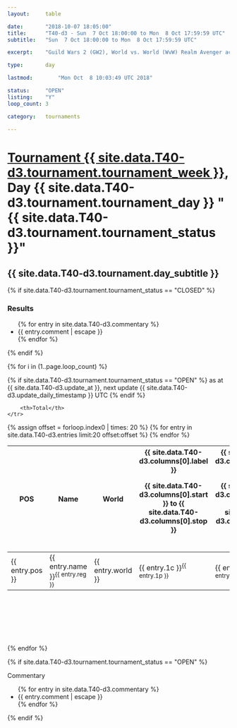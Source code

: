 ```yaml
---
layout: 	table

date: 		"2018-10-07 18:05:00"
title: 		"T40-d3 - Sun  7 Oct 18:00:00 to Mon  8 Oct 17:59:59 UTC"
subtitle: 	"Sun  7 Oct 18:00:00 to Mon  8 Oct 17:59:59 UTC"

excerpt:    "Guild Wars 2 (GW2), World vs. World (WvW) Realm Avenger achivement Tournament. \"Every Kill Counts\""

type:       day

lastmod: 		"Mon Oct  8 10:03:49 UTC 2018"

status:     "OPEN"
listing:    "Y"
loop_count: 3

category: 	tournaments

---
```

<div class="table_header">
    <h1><a href="{{ site.data.T40-d3.tournament.week_url }}">Tournament {{ site.data.T40-d3.tournament.tournament_week }}</a>, Day {{ site.data.T40-d3.tournament.tournament_day }} "{{ site.data.T40-d3.tournament.tournament_status }}"</h1>
    <h2>{{ site.data.T40-d3.tournament.day_subtitle }}</h2> 
</div>

{% if site.data.T40-d3.tournament.tournament_status == "CLOSED" %} 
<div class="commentary">
  <h3>Results</h3>
  <ul>
    {% for entry in site.data.T40-d3.commentary %}
    <li class="commentary_list">{{ entry.comment | escape }}</li>
    {% endfor %}
  </ul>
</div>
{% endif %}


{% for i in (1..page.loop_count) %}

{% if site.data.T40-d3.tournament.tournament_status == "OPEN" %} 
<span class="table_nextupdate">as at {{ site.data.T40-d3.update_at }}, next update {{ site.data.T40-d3.update_daily_timestamp }} UTC</span> 
{% endif %}

<table class="day_table">
  <colgroup>
    <col style="width:18px">
    <col style="width:55px">
    <col style="width:55px">
    <col style="width:12px">
    <col style="width:12px">
    <col style="width:12px">
    <col style="width:12px">
    <col style="width:12px">
    <col style="width:12px">
    <col style="width:12px">
    <col style="width:12px">
    <col style="width:12px">
    <col style="width:12px">
    <col style="width:12px">
    <col style="width:12px">
    <col style="width:12px">
    <col style="width:12px">
    <col style="width:12px">
    <col style="width:12px">
    <col style="width:12px">
    <col style="width:12px">
    <col style="width:12px">
    <col style="width:12px">
    <col style="width:12px">
    <col style="width:12px">
    <col style="width:12px">
    <col style="width:12px">
    <col style="width:18px">
  </colgroup>  
  <thead>
    <tr>
        <th>POS</th>
        <th class="AlignLeft">Name</th>
        <th class="AlignLeft">World</th>

<th><div class="label">{{ site.data.T40-d3.columns[0].label }}<p class="onhover">{{ site.data.T40-d3.columns[0].start }} to {{ site.data.T40-d3.columns[0].stop }}</p></div>​</th>
<th><div class="label">{{ site.data.T40-d3.columns[1].label }}<p class="onhover">{{ site.data.T40-d3.columns[1].start }} to {{ site.data.T40-d3.columns[1].stop }}</p></div>​</th>
<th><div class="label">{{ site.data.T40-d3.columns[2].label }}<p class="onhover">{{ site.data.T40-d3.columns[2].start }} to {{ site.data.T40-d3.columns[2].stop }}</p></div>​</th>
<th><div class="label">{{ site.data.T40-d3.columns[3].label }}<p class="onhover">{{ site.data.T40-d3.columns[3].start }} to {{ site.data.T40-d3.columns[3].stop }}</p></div>​</th>
<th><div class="label">{{ site.data.T40-d3.columns[4].label }}<p class="onhover">{{ site.data.T40-d3.columns[4].start }} to {{ site.data.T40-d3.columns[4].stop }}</p></div>​</th>
<th><div class="label">{{ site.data.T40-d3.columns[5].label }}<p class="onhover">{{ site.data.T40-d3.columns[5].start }} to {{ site.data.T40-d3.columns[5].stop }}</p></div>​</th>
<th><div class="label">{{ site.data.T40-d3.columns[6].label }}<p class="onhover">{{ site.data.T40-d3.columns[6].start }} to {{ site.data.T40-d3.columns[6].stop }}</p></div>​</th>
<th><div class="label">{{ site.data.T40-d3.columns[7].label }}<p class="onhover">{{ site.data.T40-d3.columns[7].start }} to {{ site.data.T40-d3.columns[7].stop }}</p></div>​</th>
<th><div class="label">{{ site.data.T40-d3.columns[8].label }}<p class="onhover">{{ site.data.T40-d3.columns[8].start }} to {{ site.data.T40-d3.columns[8].stop }}</p></div>​</th>
<th><div class="label">{{ site.data.T40-d3.columns[9].label }}<p class="onhover">{{ site.data.T40-d3.columns[9].start }} to {{ site.data.T40-d3.columns[9].stop }}</p></div>​</th>
<th><div class="label">{{ site.data.T40-d3.columns[10].label }}<p class="onhover">{{ site.data.T40-d3.columns[10].start }} to {{ site.data.T40-d3.columns[10].stop }}</p></div>​</th>

<th><div class="label">{{ site.data.T40-d3.columns[11].label }}<p class="onhover">{{ site.data.T40-d3.columns[11].start }} to {{ site.data.T40-d3.columns[11].stop }}</p></div>​</th>
<th><div class="label">{{ site.data.T40-d3.columns[12].label }}<p class="onhover">{{ site.data.T40-d3.columns[12].start }} to {{ site.data.T40-d3.columns[12].stop }}</p></div>​</th>
<th><div class="label">{{ site.data.T40-d3.columns[13].label }}<p class="onhover">{{ site.data.T40-d3.columns[13].start }} to {{ site.data.T40-d3.columns[13].stop }}</p></div>​</th>
<th><div class="label">{{ site.data.T40-d3.columns[14].label }}<p class="onhover">{{ site.data.T40-d3.columns[14].start }} to {{ site.data.T40-d3.columns[14].stop }}</p></div>​</th>
<th><div class="label">{{ site.data.T40-d3.columns[15].label }}<p class="onhover">{{ site.data.T40-d3.columns[15].start }} to {{ site.data.T40-d3.columns[15].stop }}</p></div>​</th>
<th><div class="label">{{ site.data.T40-d3.columns[16].label }}<p class="onhover">{{ site.data.T40-d3.columns[16].start }} to {{ site.data.T40-d3.columns[16].stop }}</p></div>​</th>
<th><div class="label">{{ site.data.T40-d3.columns[17].label }}<p class="onhover">{{ site.data.T40-d3.columns[17].start }} to {{ site.data.T40-d3.columns[17].stop }}</p></div>​</th>
<th><div class="label">{{ site.data.T40-d3.columns[18].label }}<p class="onhover">{{ site.data.T40-d3.columns[18].start }} to {{ site.data.T40-d3.columns[18].stop }}</p></div>​</th>
<th><div class="label">{{ site.data.T40-d3.columns[19].label }}<p class="onhover">{{ site.data.T40-d3.columns[19].start }} to {{ site.data.T40-d3.columns[19].stop }}</p></div>​</th>
<th><div class="label">{{ site.data.T40-d3.columns[20].label }}<p class="onhover">{{ site.data.T40-d3.columns[20].start }} to {{ site.data.T40-d3.columns[20].stop }}</p></div>​</th>

<th><div class="label">{{ site.data.T40-d3.columns[21].label }}<p class="onhover">{{ site.data.T40-d3.columns[21].start }} to {{ site.data.T40-d3.columns[21].stop }}</p></div>​</th>
<th><div class="label">{{ site.data.T40-d3.columns[22].label }}<p class="onhover">{{ site.data.T40-d3.columns[22].start }} to {{ site.data.T40-d3.columns[22].stop }}</p></div>​</th>
<th><div class="label">{{ site.data.T40-d3.columns[23].label }}<p class="onhover">{{ site.data.T40-d3.columns[23].start }} to {{ site.data.T40-d3.columns[23].stop }}</p></div>​</th>

        <th>Total</th>
    </tr>
  </thead>
  {% assign offset = forloop.index0 | times: 20 %}
<tbody>
{% for entry in site.data.T40-d3.entries limit:20 offset:offset %}
  <tr>
    <td class="pl{{ entry.pos }}">{{ entry.pos }}</td>
    <td class="AlignLeft">{{ entry.name }}<sup>{{ entry.reg }}</sup></td>
    <td class="AlignLeft">{{ entry.world }}</td>
    <td class="pl{{ entry.1p }}">{{ entry.1c }}<sup>{{ entry.1p }}</sup></td>
    <td class="pl{{ entry.2p }}">{{ entry.2c }}<sup>{{ entry.2p }}</sup></td>
    <td class="pl{{ entry.3p }}">{{ entry.3c }}<sup>{{ entry.3p }}</sup></td>
    <td class="pl{{ entry.4p }}">{{ entry.4c }}<sup>{{ entry.4p }}</sup></td>
    <td class="pl{{ entry.5p }}">{{ entry.5c }}<sup>{{ entry.5p }}</sup></td>
    <td class="pl{{ entry.6p }}">{{ entry.6c }}<sup>{{ entry.6p }}</sup></td>
    <td class="pl{{ entry.7p }}">{{ entry.7c }}<sup>{{ entry.7p }}</sup></td>
    <td class="pl{{ entry.8p }}">{{ entry.8c }}<sup>{{ entry.8p }}</sup></td>
    <td class="pl{{ entry.9p }}">{{ entry.9c }}<sup>{{ entry.9p }}</sup></td>
    <td class="pl{{ entry.10p }}">{{ entry.10c }}<sup>{{ entry.10p }}</sup></td>
    <td class="pl{{ entry.11p }}">{{ entry.11c }}<sup>{{ entry.11p }}</sup></td>
    <td class="pl{{ entry.12p }}">{{ entry.12c }}<sup>{{ entry.12p }}</sup></td>
    <td class="pl{{ entry.13p }}">{{ entry.13c }}<sup>{{ entry.13p }}</sup></td>
    <td class="pl{{ entry.14p }}">{{ entry.14c }}<sup>{{ entry.14p }}</sup></td>
    <td class="pl{{ entry.15p }}">{{ entry.15c }}<sup>{{ entry.15p }}</sup></td>
    <td class="pl{{ entry.16p }}">{{ entry.16c }}<sup>{{ entry.16p }}</sup></td>
    <td class="pl{{ entry.17p }}">{{ entry.17c }}<sup>{{ entry.17p }}</sup></td>
    <td class="pl{{ entry.18p }}">{{ entry.18c }}<sup>{{ entry.18p }}</sup></td>
    <td class="pl{{ entry.19p }}">{{ entry.19c }}<sup>{{ entry.19p }}</sup></td>
    <td class="pl{{ entry.20p }}">{{ entry.20c }}<sup>{{ entry.20p }}</sup></td>
    <td class="pl{{ entry.21p }}">{{ entry.21c }}<sup>{{ entry.21p }}</sup></td>
    <td class="pl{{ entry.22p }}">{{ entry.22c }}<sup>{{ entry.22p }}</sup></td>
    <td class="pl{{ entry.23p }}">{{ entry.23c }}<sup>{{ entry.23p }}</sup></td>
    <td class="pl{{ entry.24p }}">{{ entry.24c }}<sup>{{ entry.24p }}</sup></td>
    <td>{{ entry.total }}</td>
  </tr>
{% endfor %}  
</tbody>
</table>
<div class="leaderboard">
  <script async src="//pagead2.googlesyndication.com/pagead/js/adsbygoogle.js"></script>
  <!-- 728x90 -->
  <ins class="adsbygoogle"
       style="display:inline-block;width:728px;height:90px"
       data-ad-client="ca-pub-3274917281288240"
       data-ad-slot="3870538733"></ins>
  <script>
  (adsbygoogle = window.adsbygoogle || []).push({});
  </script>    
</div>
<br />
{% endfor %}

{% if site.data.T40-d3.tournament.tournament_status == "OPEN" %} 
<div class="commentary">
  <span class="commentary_title">Commentary</span>
  <ul>
    {% for entry in site.data.T40-d3.commentary %}
    <li class="commentary_list">{{ entry.comment | escape }}</li>
    {% endfor %}
  </ul>
</div>
{% endif %}


